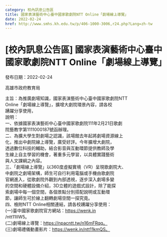 ```yaml
---
category: 校內訊息公告區
title: 國家表演藝術中心臺中國家歌劇院NTT Online「劇場線上導覽」
date: 2022-02-24
href: http://www.smhs.kh.edu.tw/p/406-1000-3006,r24.php?Lang=zh-tw
---
```


# [校內訊息公告區] 國家表演藝術中心臺中國家歌劇院NTT Online「劇場線上導覽」

發布日期：2022-02-24

高雄市政府教育局  
  
主旨：為推廣劇場知識，國家表演藝術中心臺中國家歌劇院NTT  
Online「劇場線上導覽」，擴增大劇院環景內容，請各校  
踴躍分享使用，  
說明：  
一、依據國家表演藝術中心臺中國家歌劇院111年2月21日歌劇  
院藝教字第1111000187號函辦理。  
二、為擴大學生對劇場之認識，該場館去年起將劇場資源線上  
化，推出中劇院線上導覽，廣受好評。今年擴增大劇院，  
透過數位科技的輔助，結合影音與互動環節提供教師及學  
生線上自主學習的機會，著重多元學習，以具體實踐藝術  
與人文課綱之內容。  
三、「劇場線上導覽」以360度虛擬實境（VR）呈現歌劇院大、  
中劇院之劇場架構，師生可自行利用電腦或手機由歌劇院  
官網進入，從歌劇院外觀到內部透視，逐步深入劇場多變  
的空間和硬體設備介紹，3D立體的遊戲式設計，除了能探  
索劇場中每一個空間，各個景點分別搭配說明或互動環  
節，讓師生可於線上翻轉劇場空間一探究竟。  
四、檢附NTT Online相關連結，請各校踴躍分享使用：  
(一)臺中國家歌劇院官方網站：https://wenk.in  
/ntt11IIW5。  
(二)劇場線上導覽：https://npacntt.tw/n16mFRqq。  
(三)劇場禮儀動畫影片：https://wenk.in/ntt11kmQS。

